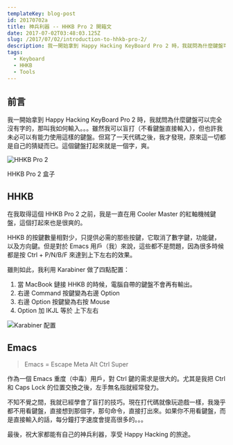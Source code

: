 ```yaml
---
templateKey: blog-post
id: 20170702a
title: 神兵利器 -- HHKB Pro 2 開箱文
date: 2017-07-02T03:48:03.125Z
slug: /2017/07/02/introduction-to-hhkb-pro-2/
description: 我一開始拿到 Happy Hacking KeyBoard Pro 2 時，我就問為什麼鍵盤可以完全沒有字的，那叫我如何輸入。。。雖然我可以盲打（不看鍵盤直接輸入），但也許我未必可以有能力使用這樣的鍵盤。但寫了一天代碼之後，我才發現，原來這一切都是自己的猜疑而已。這個鍵盤打起來就是一個字，爽。
tags:
  - Keyboard
  - HHKB
  - Tools
---
```


## 前言

我一開始拿到 Happy Hacking KeyBoard Pro 2 時，我就問為什麼鍵盤可以完全沒有字的，那叫我如何輸入。。。雖然我可以盲打（不看鍵盤直接輸入），但也許我未必可以有能力使用這樣的鍵盤。但寫了一天代碼之後，我才發現，原來這一切都是自己的猜疑而已。這個鍵盤打起來就是一個字，爽。

![HHKB Pro 2][2]

HHKB Pro 2 盒子

## HHKB

在我取得這個 HHKB Pro 2 之前，我是一直在用 Cooler Master 的紅軸機械鍵盤，這個打起來也是很爽的。

HHKB 的按鍵數量相對少，只提供必需的那些按鍵，它取消了數字鍵，功能鍵，以及方向鍵。但是對於 Emacs 用戶（我）來說，這些都不是問題，因為很多時候都是按 Ctrl + P/N/B/F 來達到上下左右的效果。

雖則如此，我利用 Karabiner 做了四點配置：

1. 當 MacBook 鏈接 HHKB 的時候，電腦自帶的鍵盤不會再有輸出。
1. 右邊 Command 按鍵變為右邊 Option
1. 右邊 Option 按鍵變為右按 Mouse
1. Option 加 IKJL 等於 上下左右

![Karabiner 配置][3]

## Emacs

> Emacs = Escape Meta Alt Ctrl Super

作為一個 Emacs 重度（中毒）用戶，對 Ctrl 鍵的需求是很大的。尤其是我把 Ctrl 和 Caps Lock 的位置交換之後，左手無名指就經常發力。

不知不覺之間，我就已經學會了盲打的技巧。現在打代碼就像玩遊戲一樣，我幾乎都不用看鍵盤，直接想到那個字，那句命令，直接打出來。如果你不用看鍵盤，而是直接輸入的話，每分鐘打字速度會提高很多的。。。

最後，祝大家都能有自己的神兵利器，享受 Happy Hacking 的旅途。

[1]: https://i.imgur.com/AVN6eaJ.jpg
[2]: https://i.imgur.com/AbKpx2P.jpg
[3]: https://i.imgur.com/aDZMqim.png
